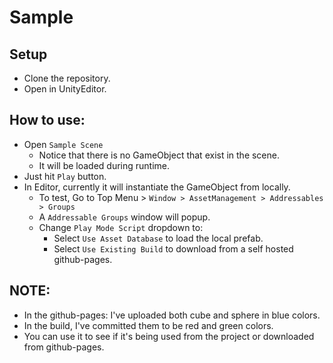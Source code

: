# Sample

## Setup
- Clone the repository.
- Open in UnityEditor.

## How to use:
- Open `Sample Scene`
    - Notice that there is no GameObject that exist in the scene.
    - It will be loaded during runtime.
- Just hit `Play` button.
- In Editor, currently it will instantiate the GameObject from locally.
    - To test, Go to Top Menu > `Window > AssetManagement > Addressables > Groups`
    - A `Addressable Groups` window will popup.
    - Change `Play Mode Script` dropdown to:
        - Select `Use Asset Database` to load the local prefab.
        - Select `Use Existing Build` to download from a self hosted github-pages. 


## NOTE: 
- In the github-pages: I've uploaded both cube and sphere in blue colors.
- In the build, I've committed them to be red and green colors.
- You can use it to see if it's being used from the project or downloaded from github-pages.